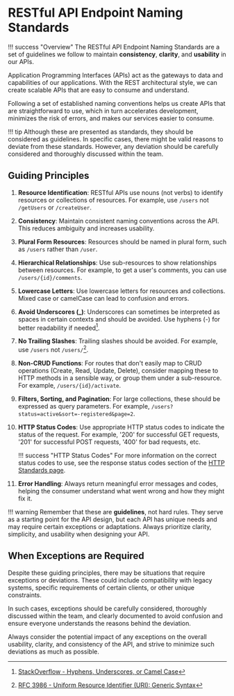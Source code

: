 # RESTful API Endpoint Naming Standards

!!! success "Overview" 
    The RESTful API Endpoint Naming Standards are a set of guidelines we follow 
    to maintain **consistency**, **clarity**, and **usability** in our APIs. 

Application Programming Interfaces (APIs) act as the gateways to data and capabilities 
of our applications. With the REST architectural style, we can create scalable APIs that
are easy to consume and understand. 

Following a set of established naming conventions helps us create APIs that are 
straightforward to use, which in turn accelerates development, minimizes the risk of 
errors, and makes our services easier to consume.

!!! tip
    Although these are presented as standards, they should be considered as guidelines. 
    In specific cases, there might be valid reasons to deviate from these standards. 
    However, any deviation should be carefully considered and thoroughly discussed 
    within the team.

## Guiding Principles

1. **Resource Identification**: RESTful APIs use nouns (not verbs) to identify resources
or collections of resources. For example, use `/users` not `/getUsers` or `/createUser`.

2. **Consistency**: Maintain consistent naming conventions across the API. This reduces 
ambiguity and increases usability.

3. **Plural Form Resources**: Resources should be named in plural form, such as `/users`
rather than `/user`.

4. **Hierarchical Relationships**: Use sub-resources to show relationships between 
resources. For example, to get a user's comments, you can use `/users/{id}/comments`.

5. **Lowercase Letters**: Use lowercase letters for resources and collections. Mixed 
case or camelCase can lead to confusion and errors.

6. **Avoid Underscores (_)**: Underscores can sometimes be interpreted as spaces in 
certain contexts and should be avoided. Use hyphens (-) for better readability if 
needed[^2].

7. **No Trailing Slashes**: Trailing slashes should be avoided. For example, use 
`/users` not `/users/`[^1]. 

8. **Non-CRUD Functions**: For routes that don't easily map to CRUD operations (Create, 
Read, Update, Delete), consider mapping these to HTTP methods in a sensible way, or 
group them under a sub-resource. For example, `/users/{id}/activate`.

9. **Filters, Sorting, and Pagination**: For large collections, these should be 
expressed as query parameters. For example, 
`/users?status=active&sort=-registered&page=2`.

10. **HTTP Status Codes**: Use appropriate HTTP status codes to indicate the status of 
the request. For example, '200' for successful GET requests, '201' for successful POST 
requests, '400' for bad requests, etc. 

    !!! success "HTTP Status Codes"
        For more information on the correct status codes to use, see the response 
        status codes section of the 
        [HTTP Standards page](/Development/Best_Practices/API_Standards/http_standards/#http-response-status-codes).

11. **Error Handling**: Always return meaningful error messages and codes, helping the 
consumer understand what went wrong and how they might fix it.

!!! warning
    Remember that these are **guidelines**, not hard rules. They serve as a starting 
    point for the API design, but each API has unique needs and may require certain 
    exceptions or adaptations. Always prioritize clarity, simplicity, and usability 
    when designing your API.

## When Exceptions are Required

Despite these guiding principles, there may be situations that require exceptions or 
deviations. These could include compatibility with legacy systems, specific requirements
of certain clients, or other unique constraints.

In such cases, exceptions should be carefully considered, thoroughly discussed within 
the team, and clearly documented to avoid confusion and ensure everyone understands the 
reasons behind the deviation.

Always consider the potential impact of any exceptions on the overall usability, 
clarity, and consistency of the API, and strive to minimize such deviations as much as 
possible.


[^1]: [RFC 3986 - Uniform Resource Identifier (URI): Generic Syntax](https://www.rfc-editor.org/rfc/rfc3986#section-3.3)
[^2]: [StackOverflow - Hyphens, Underscores, or Camel Case](https://stackoverflow.com/questions/10302179/hyphen-underscore-or-camelcase-as-word-delimiter-in-uris)
